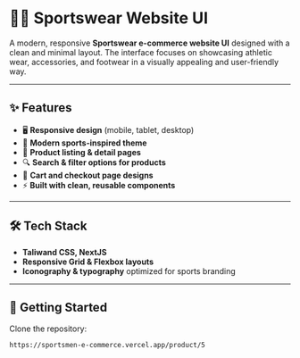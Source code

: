 # 🏋️‍♂️ Sportswear Website UI  

A modern, responsive **Sportswear e-commerce website UI** designed with a clean and minimal layout. The interface focuses on showcasing athletic wear, accessories, and footwear in a visually appealing and user-friendly way.  

---

## ✨ Features  
- 🖥️ **Responsive design** (mobile, tablet, desktop)  
- 🎨 **Modern sports-inspired theme**  
- 🛒 **Product listing & detail pages**  
- 🔍 **Search & filter options for products**  
- 🧾 **Cart and checkout page designs**  
- ⚡ **Built with clean, reusable components**  

---

## 🛠️ Tech Stack  
- **Taliwand CSS, NextJS**  
- **Responsive Grid & Flexbox layouts**  
- **Iconography & typography** optimized for sports branding  

---

## 🚀 Getting Started  

Clone the repository:  
```bash
https://sportsmen-e-commerce.vercel.app/product/5
